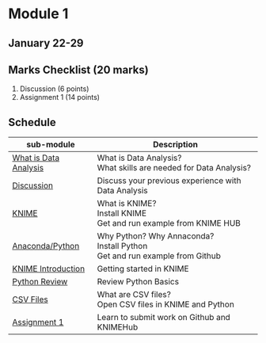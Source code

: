 # Module 1

## January 22-29

## Marks Checklist (20 marks)

1.  Discussion (6 points)
2.  Assignment 1 (14 points) 

## Schedule

| sub-module|Description|
|---|---|
|[What is Data Analysis](https://bnorthan.github.io/inf-428-data-analytics-online/Module1/WhatIsDataAnalysis) | What is Data Analysis?<br>What skills are needed for Data Analysis? |
|[Discussion](https://bnorthan.github.io/inf-428-data-analytics-online/Module1/Discussion) | Discuss your previous experience with Data Analysis |
|[KNIME](https://bnorthan.github.io/inf-428-data-analytics-online/Module1/KNIME) | What is KNIME?<br> Install KNIME<br> Get and run example from KNIME HUB |
|[Anaconda/Python](https://bnorthan.github.io/inf-428-data-analytics-online/Module1/Python) | Why Python? Why Annaconda? <br>Install Python<br> Get and run example from Github|  
|[KNIME Introduction](https://bnorthan.github.io/inf-428-data-analytics-online/Module1/KNIMEIntroduction) | Getting started in KNIME <br> |  
|[Python Review](https://bnorthan.github.io/inf-428-data-analytics-online/Module1/PythonReview) | Review Python Basics|  
|[CSV Files](https://bnorthan.github.io/inf-428-data-analytics-online/Module1/CSV) | What are CSV files? <br>Open CSV files in KNIME and Python<br>|  
|[Assignment 1](https://bnorthan.github.io/inf-428-data-analytics-online/Module1/Assignment1) | Learn to submit work on Github and KNIMEHub |    


